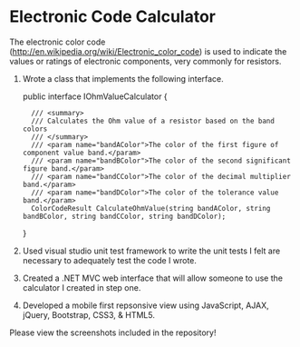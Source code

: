 # Electronic Code Calculator
The electronic color code (http://en.wikipedia.org/wiki/Electronic_color_code) is used to indicate the values or ratings of electronic components, very commonly for resistors. 

1. Wrote a class that implements the following interface. 
      
      public interface IOhmValueCalculator
      {
        
         /// <summary>      
         /// Calculates the Ohm value of a resistor based on the band colors
         /// </summary>        
         /// <param name="bandAColor">The color of the first figure of component value band.</param>         
         /// <param name="bandBColor">The color of the second significant figure band.</param>   
         /// <param name="bandCColor">The color of the decimal multiplier band.</param>
         /// <param name="bandDColor">The color of the tolerance value band.</param>     
         ColorCodeResult CalculateOhmValue(string bandAColor, string bandBColor, string bandCColor, string bandDColor);

      }

2. Used visual studio unit test framework to write the unit tests I felt are necessary to adequately test the code I wrote.

3. Created a .NET MVC web interface that will allow someone to use the calculator I created in step one.

4. Developed a mobile first repsonsive view using JavaScript, AJAX, jQuery, Bootstrap, CSS3, & HTML5.

Please view the screenshots included in the repository!
